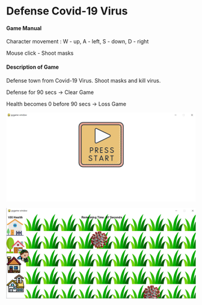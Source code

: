 # Defense Covid-19 Virus



#### Game Manual

Character movement : W - up, A - left, S - down, D - right

Mouse click - Shoot masks



#### Description of Game

Defense town from Covid-19 Virus. Shoot masks and kill virus.

Defense for 90 secs -> Clear Game

Health becomes 0 before 90 secs -> Loss Game



![pygame1](.\screenshots\pygame1.png)

![pygame2](.\screenshots\pygame2.png)

